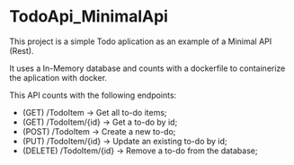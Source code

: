 # TodoApi_MinimalApi

This project is a simple Todo aplication as an example of a Minimal API (Rest).

It uses a In-Memory database and counts with a dockerfile to containerize the aplication with docker.

This API counts with the following endpoints:
- (GET)    /TodoItem       -> Get all to-do items;
- (GET)    /TodoItem/{id}  -> Get a to-do by id;
- (POST)   /TodoItem       -> Create a new to-do;
- (PUT)    /TodoItem/{id}  -> Update an existing to-do by id;
- (DELETE) /TodoItem/{id}  -> Remove a to-do from the database;
